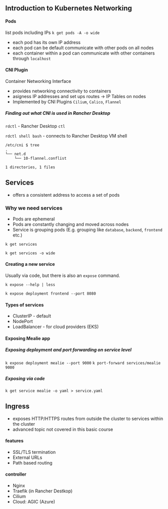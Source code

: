 ## Introduction to Kubernetes Networking


#### Pods

list pods including IPs
`k get pods -A -o wide`

- each pod has its own IP address
- each pod can be default communicate with other pods on all nodes
- each container within a pod can communicate with other containers through `localhost`

#### CNI Plugin

Container Networking Interface

- provides networking connectivity to containers
- asigness IP addresses and set ups routes -> IP Tables on nodes
- Implemented by CNI Plugins `Cilium`, `Calico`, `Flannel`

##### Finding out what CNI is used in Rancher Desktop

`rdctl` - Rancher Desktop `ctl`

`rdctl shell bash` - connects to Rancher Desktop VM shell

```
/etc/cni $ tree
.
└── net.d
    └── 10-flannel.conflist

1 directories, 1 files
```


## Services

- offers a consistent address to access a set of pods

### Why we need services

- Pods are ephemeral
- Pods are constantly changing and moved across nodes
- Service is grouping pods (E.g. grouping like `database`, `backend`, `frontend` etc.)

`k get services`

`k get services -o wide`

#### Creating a new service

Usually via code, but there is also an `expose` command.

`k expose --help | less`

`k expose deployment frontend --port 8080`

#### Types of services

- ClusterIP - default
- NodePort
- LoadBalancer - for cloud providers (EKS)

#### Exposing Mealie app

##### Exposing deployment and port forwarding on service level 

`k expose deployment mealie --port 9000`
`k port-forward services/mealie 9000`

##### Exposing via code

`k get service mealie -o yaml > service.yaml`



## Ingress

- exposes HTTP/HTTPS routes from outside the cluster to services within the cluster
- advanced topic not covered in this basic course

#### features
- SSL/TLS termination
- External URLs
- Path based routing

#### controller

- Nginx
- Traefik (in Rancher Destkop)
- Cilium
- Cloud: AGIC (Azure)